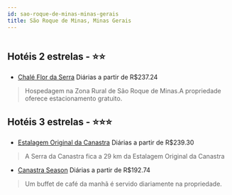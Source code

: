 ```yaml
---
id: sao-roque-de-minas-minas-gerais
title: São Roque de Minas, Minas Gerais
---
```


<center><img src="https://static.hotelurbano.com/reservas/prod0/9/9284/5aa6e96de1fb6_estalagem-original-da-canastra.jpg" alt="" /></center>


## Hotéis 2 estrelas - ⭐️⭐️

-    [Chalé Flor da Serra](https://www.hurb.com/hoteis/sao-jose-do-barreiro-sao-roque-de-minas/chale-flor-da-serra-6345?cmp=18055) Diárias a partir de R$237.24
   > Hospedagem na Zona Rural de São Roque de Minas.A propriedade oferece estacionamento gratuito. 

## Hotéis 3 estrelas - ⭐️⭐️⭐️

-    [Estalagem Original da Canastra](https://www.hurb.com/hoteis/sao-jose-do-barreiro-sao-roque-de-minas/estalagem-original-da-canastra-9284?cmp=18055) Diárias a partir de R$239.30
   > A Serra da Canastra fica a 29 km da Estalagem Original da Canastra
-    [Canastra Season](https://www.hurb.com/hoteis/sao-roque-de-minas/canastra-season-15159?cmp=18055) Diárias a partir de R$192.74
   > Um buffet de café da manhã é servido diariamente na propriedade.
